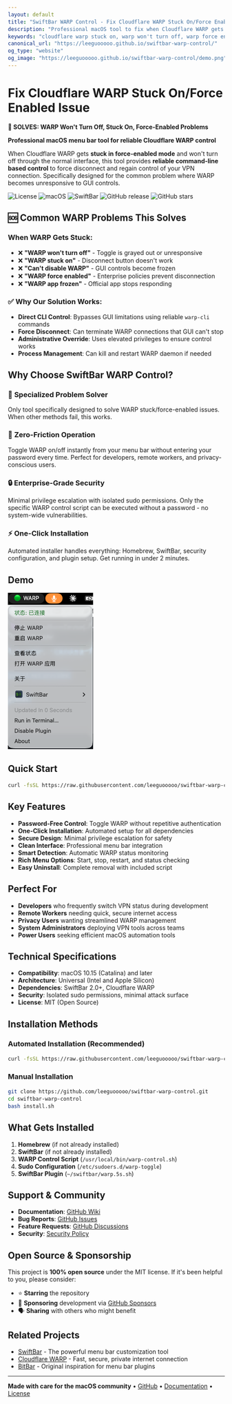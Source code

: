 ```yaml
---
layout: default
title: "SwiftBar WARP Control - Fix Cloudflare WARP Stuck On/Force Enabled Issue"
description: "Professional macOS tool to fix when Cloudflare WARP gets stuck on, force-enabled, or won't turn off. Password-free control via menu bar. Solves GUI freezing and unresponsive WARP problems."
keywords: "cloudflare warp stuck on, warp won't turn off, warp force enabled, can't disable warp, warp app frozen, macos warp control, swiftbar warp plugin, warp gui unresponsive, force disconnect warp, warp cli alternative"
canonical_url: "https://leeguooooo.github.io/swiftbar-warp-control/"
og_type: "website"
og_image: "https://leeguooooo.github.io/swiftbar-warp-control/demo.png"
---
```


# Fix Cloudflare WARP Stuck On/Force Enabled Issue

**🚨 SOLVES: WARP Won't Turn Off, Stuck On, Force-Enabled Problems**

**Professional macOS menu bar tool for reliable Cloudflare WARP control**

When Cloudflare WARP gets **stuck in force-enabled mode** and won't turn off through the normal interface, this tool provides **reliable command-line based control** to force disconnect and regain control of your VPN connection. Specifically designed for the common problem where WARP becomes unresponsive to GUI controls.

![License](https://img.shields.io/badge/license-MIT-blue.svg)
![macOS](https://img.shields.io/badge/macOS-10.15+-brightgreen.svg)
![SwiftBar](https://img.shields.io/badge/SwiftBar-2.0+-orange.svg)
![GitHub release](https://img.shields.io/github/v/release/leeguooooo/swiftbar-warp-control)
![GitHub stars](https://img.shields.io/github/stars/leeguooooo/swiftbar-warp-control)

## 🆘 Common WARP Problems This Solves

### When WARP Gets Stuck:
- ❌ **"WARP won't turn off"** - Toggle is grayed out or unresponsive
- ❌ **"WARP stuck on"** - Disconnect button doesn't work
- ❌ **"Can't disable WARP"** - GUI controls become frozen
- ❌ **"WARP force enabled"** - Enterprise policies prevent disconnection
- ❌ **"WARP app frozen"** - Official app stops responding

### ✅ Why Our Solution Works:
- **Direct CLI Control**: Bypasses GUI limitations using reliable `warp-cli` commands
- **Force Disconnect**: Can terminate WARP connections that GUI can't stop
- **Administrative Override**: Uses elevated privileges to ensure control works
- **Process Management**: Can kill and restart WARP daemon if needed

## Why Choose SwiftBar WARP Control?

### 🎯 **Specialized Problem Solver**
Only tool specifically designed to solve WARP stuck/force-enabled issues. When other methods fail, this works.

### 🚀 **Zero-Friction Operation**
Toggle WARP on/off instantly from your menu bar without entering your password every time. Perfect for developers, remote workers, and privacy-conscious users.

### 🔒 **Enterprise-Grade Security**
Minimal privilege escalation with isolated sudo permissions. Only the specific WARP control script can be executed without a password - no system-wide vulnerabilities.

### ⚡ **One-Click Installation**
Automated installer handles everything: Homebrew, SwiftBar, security configuration, and plugin setup. Get running in under 2 minutes.

## Demo

![Demo](demo.png)

## Quick Start

```bash
curl -fsSL https://raw.githubusercontent.com/leeguooooo/swiftbar-warp-control/main/install.sh | bash
```

## Key Features

- **Password-Free Control**: Toggle WARP without repetitive authentication
- **One-Click Installation**: Automated setup for all dependencies
- **Secure Design**: Minimal privilege escalation for safety
- **Clean Interface**: Professional menu bar integration
- **Smart Detection**: Automatic WARP status monitoring
- **Rich Menu Options**: Start, stop, restart, and status checking
- **Easy Uninstall**: Complete removal with included script

## Perfect For

- **Developers** who frequently switch VPN status during development
- **Remote Workers** needing quick, secure internet access
- **Privacy Users** wanting streamlined WARP management
- **System Administrators** deploying VPN tools across teams
- **Power Users** seeking efficient macOS automation tools

## Technical Specifications

- **Compatibility**: macOS 10.15 (Catalina) and later
- **Architecture**: Universal (Intel and Apple Silicon)
- **Dependencies**: SwiftBar 2.0+, Cloudflare WARP
- **Security**: Isolated sudo permissions, minimal attack surface
- **License**: MIT (Open Source)

## Installation Methods

### Automated Installation (Recommended)
```bash
curl -fsSL https://raw.githubusercontent.com/leeguooooo/swiftbar-warp-control/main/install.sh | bash
```

### Manual Installation
```bash
git clone https://github.com/leeguooooo/swiftbar-warp-control.git
cd swiftbar-warp-control
bash install.sh
```

## What Gets Installed

1. **Homebrew** (if not already installed)
2. **SwiftBar** (if not already installed)
3. **WARP Control Script** (`/usr/local/bin/warp-control.sh`)
4. **Sudo Configuration** (`/etc/sudoers.d/warp-toggle`)
5. **SwiftBar Plugin** (`~/swiftbar/warp.5s.sh`)

## Support & Community

- **Documentation**: [GitHub Wiki](https://github.com/leeguooooo/swiftbar-warp-control/wiki)
- **Bug Reports**: [GitHub Issues](https://github.com/leeguooooo/swiftbar-warp-control/issues)
- **Feature Requests**: [GitHub Discussions](https://github.com/leeguooooo/swiftbar-warp-control/discussions)
- **Security**: [Security Policy](https://github.com/leeguooooo/swiftbar-warp-control/security)

## Open Source & Sponsorship

This project is **100% open source** under the MIT license. If it's been helpful to you, please consider:

- ⭐ **Starring** the repository
- 💝 **Sponsoring** development via [GitHub Sponsors](https://github.com/sponsors/leeguooooo)
- 🗣️ **Sharing** with others who might benefit

## Related Projects

- [SwiftBar](https://github.com/swiftbar/SwiftBar) - The powerful menu bar customization tool
- [Cloudflare WARP](https://1.1.1.1/) - Fast, secure, private internet connection
- [BitBar](https://github.com/matryer/bitbar) - Original inspiration for menu bar plugins

---

**Made with care for the macOS community** • [GitHub](https://github.com/leeguooooo/swiftbar-warp-control) • [Documentation](docs/) • [License](LICENSE)